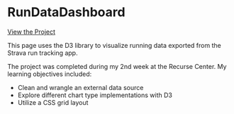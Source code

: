 # RunDataDashboard

[View the Project](https://d-murphy.github.io/StravaRunDataDashboard.html)

This page uses the D3 library to visualize running data exported from the Strava run tracking app.  

The project was completed during my 2nd week at the Recurse Center. My learning objectives included:

* Clean and wrangle an external data source
* Explore different chart type implementations with D3
* Utilize a CSS grid layout
